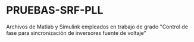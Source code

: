 # PRUEBAS-SRF-PLL
Archivos de Matlab y Simulink empleados en trabajo de grado "Control de fase para sincronización de inversores fuente de voltaje" 
